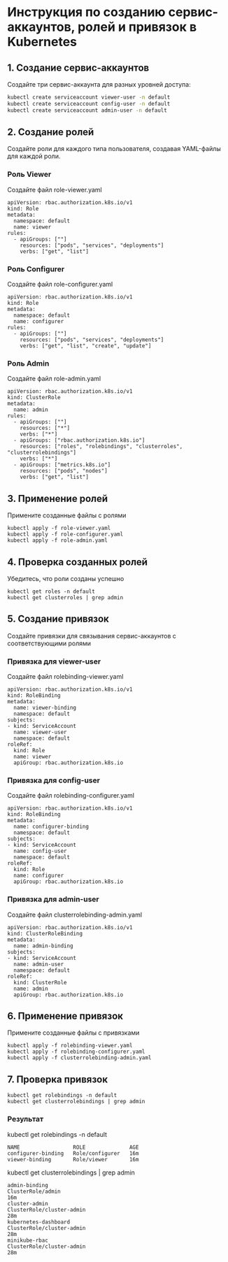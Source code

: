# Инструкция по созданию сервис-аккаунтов, ролей и привязок в Kubernetes

## 1. Создание сервис-аккаунтов

Создайте три сервис-аккаунта для разных уровней доступа:

```bash
kubectl create serviceaccount viewer-user -n default
kubectl create serviceaccount config-user -n default
kubectl create serviceaccount admin-user -n default
```

## 2. Создание ролей
Создайте роли для каждого типа пользователя, создавая YAML-файлы для каждой роли.

### Роль Viewer
Создайте файл role-viewer.yaml
```
apiVersion: rbac.authorization.k8s.io/v1
kind: Role
metadata:
  namespace: default
  name: viewer
rules:
  - apiGroups: [""]
    resources: ["pods", "services", "deployments"]
    verbs: ["get", "list"]
```
### Роль Configurer
Создайте файл role-configurer.yaml
```
apiVersion: rbac.authorization.k8s.io/v1
kind: Role
metadata:
  namespace: default
  name: configurer
rules:
  - apiGroups: [""]
    resources: ["pods", "services", "deployments"]
    verbs: ["get", "list", "create", "update"]
```
### Роль Admin
Создайте файл role-admin.yaml
```
apiVersion: rbac.authorization.k8s.io/v1
kind: ClusterRole
metadata:
  name: admin
rules:
  - apiGroups: [""]
    resources: ["*"]
    verbs: ["*"]
  - apiGroups: ["rbac.authorization.k8s.io"]
    resources: ["roles", "rolebindings", "clusterroles", "clusterrolebindings"]
    verbs: ["*"]
  - apiGroups: ["metrics.k8s.io"]
    resources: ["pods", "nodes"]
    verbs: ["get", "list"]
```
## 3. Применение ролей
Примените созданные файлы с ролями
```
kubectl apply -f role-viewer.yaml
kubectl apply -f role-configurer.yaml
kubectl apply -f role-admin.yaml
```
## 4. Проверка созданных ролей
Убедитесь, что роли созданы успешно
```
kubectl get roles -n default
kubectl get clusterroles | grep admin
```
## 5. Создание привязок
Cоздайте привязки для связывания сервис-аккаунтов с соответствующими ролями

### Привязка для viewer-user
Создайте файл rolebinding-viewer.yaml
```
apiVersion: rbac.authorization.k8s.io/v1
kind: RoleBinding
metadata:
  name: viewer-binding
  namespace: default
subjects:
- kind: ServiceAccount
  name: viewer-user
  namespace: default
roleRef:
  kind: Role
  name: viewer
  apiGroup: rbac.authorization.k8s.io

```

### Привязка для config-user
Создайте файл rolebinding-configurer.yaml
```
apiVersion: rbac.authorization.k8s.io/v1
kind: RoleBinding
metadata:
  name: configurer-binding
  namespace: default
subjects:
- kind: ServiceAccount
  name: config-user
  namespace: default
roleRef:
  kind: Role
  name: configurer
  apiGroup: rbac.authorization.k8s.io

```

### Привязка для admin-user
Создайте файл clusterrolebinding-admin.yaml
```
apiVersion: rbac.authorization.k8s.io/v1
kind: ClusterRoleBinding
metadata:
  name: admin-binding
subjects:
- kind: ServiceAccount
  name: admin-user
  namespace: default
roleRef:
  kind: ClusterRole
  name: admin
  apiGroup: rbac.authorization.k8s.io

```

## 6. Применение привязок
Примените созданные файлы с привязками
```
kubectl apply -f rolebinding-viewer.yaml
kubectl apply -f rolebinding-configurer.yaml
kubectl apply -f clusterrolebinding-admin.yaml

```
## 7. Проверка привязок
```
kubectl get rolebindings -n default
kubectl get clusterrolebindings | grep admin
```
### Результат


kubectl get rolebindings -n default
```
NAME                 ROLE              AGE
configurer-binding   Role/configurer   16m
viewer-binding       Role/viewer       16m
```

kubectl get clusterrolebindings | grep admin
```
admin-binding                                          ClusterRole/admin                                                                  16m
cluster-admin                                          ClusterRole/cluster-admin                                                          28m
kubernetes-dashboard                                   ClusterRole/cluster-admin                                                          28m
minikube-rbac                                          ClusterRole/cluster-admin                                                          28m

```